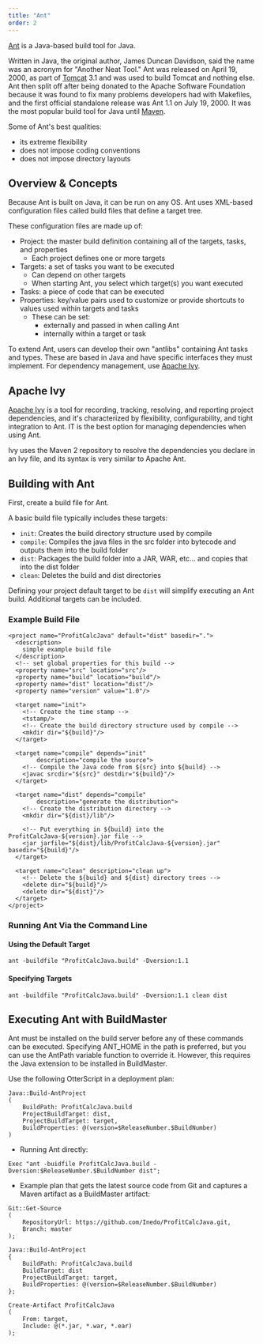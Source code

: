 ```yaml
---
title: "Ant"
order: 2
---
```



[Ant](https://ant.apache.org) is a Java-based build tool for Java.

Written in Java, the original author, James Duncan Davidson, said the name was an acronym for "Another Neat Tool." Ant was released on April 19, 2000, as part of [Tomcat](/docs/buildmaster/development-platforms/buildmaster-platforms-java/deploying-java-applications-to-tomcat) 3.1 and was used to build Tomcat and nothing else. Ant then split off after being donated to the Apache Software Foundation because it was found to fix many problems developers had with Makefiles, and the first official standalone release was Ant 1.1 on July 19, 2000. It was the most popular build tool for Java until [Maven](/docs/buildmaster/development-platforms/buildmaster-platforms-java/buildmaster-platforms-java-maven).

Some of Ant's best qualities: 
  - its extreme flexibility
  - does not impose coding conventions
  - does not impose directory layouts

## Overview & Concepts

Because Ant is built on Java, it can be run on any OS. Ant uses XML-based configuration files called build files that define a target tree. 

These configuration files are made up of:

- Project: the master build definition containing all of the targets, tasks, and properties 
  - Each project defines one or more targets
- Targets: a set of tasks you want to be executed
  - Can depend on other targets
  - When starting Ant, you select which target(s) you want executed
- Tasks: a piece of code that can be executed 
- Properties: key/value pairs used to customize or provide shortcuts to values used within targets and tasks
  - These can be set:
    - externally and passed in when calling Ant
    - internally within a target or task
 
To extend Ant, users can develop their own "antlibs" containing Ant tasks and types. These are based in Java and have specific interfaces they must implement. For dependency management, use [Apache Ivy](https://ant.apache.org/ivy/).

## Apache Ivy 

[Apache Ivy](https://ant.apache.org/ivy/) is a tool for recording, tracking, resolving, and reporting project dependencies, and it's characterized by flexibility, configurability, and tight integration to Ant.  IT is the best option for managing dependencies when using Ant.

Ivy uses the Maven 2 repository to resolve the dependencies you declare in an Ivy file, and its syntax is very similar to Apache Ant.

## Building with Ant

First, create a build file for Ant. 

A basic build file typically includes these targets:


- `init`: Creates the build directory structure used by compile 
- `compile`: Compiles the java files in the src folder into bytecode and outputs them into the build folder
- `dist`: Packages the build folder into a JAR, WAR, etc... and copies that into the dist folder
- `clean`: Deletes the build and dist directories
  
Defining your project default target to be `dist` will simplify executing an Ant build. Additional targets can be included.

### Example Build File
```
<project name="ProfitCalcJava" default="dist" basedir=".">
  <description>
    simple example build file
  </description>
  <!-- set global properties for this build -->
  <property name="src" location="src"/>
  <property name="build" location="build"/>
  <property name="dist" location="dist"/>
  <property name="version" value="1.0"/>

  <target name="init">
    <!-- Create the time stamp -->
    <tstamp/>
    <!-- Create the build directory structure used by compile -->
    <mkdir dir="${build}"/>
  </target>

  <target name="compile" depends="init"
        description="compile the source">
    <!-- Compile the Java code from ${src} into ${build} -->
    <javac srcdir="${src}" destdir="${build}"/>
  </target>

  <target name="dist" depends="compile"
        description="generate the distribution">
    <!-- Create the distribution directory -->
    <mkdir dir="${dist}/lib"/>

    <!-- Put everything in ${build} into the ProfitCalcJava-${version}.jar file -->
    <jar jarfile="${dist}/lib/ProfitCalcJava-${version}.jar" basedir="${build}"/>
  </target>

  <target name="clean" description="clean up">
    <!-- Delete the ${build} and ${dist} directory trees -->
    <delete dir="${build}"/>
    <delete dir="${dist}"/>
  </target>
</project>
```

### Running Ant Via the Command Line

#### Using the Default Target
```
ant -buildfile "ProfitCalcJava.build" -Dversion:1.1
```

#### Specifying Targets
```
ant -buildfile "ProfitCalcJava.build" -Dversion:1.1 clean dist
```

## Executing Ant with BuildMaster 

Ant must be installed on the build server before any of these commands can be executed. Specifying ANT_HOME in the path is preferred, but you can use the AntPath variable function to override it. However, this requires the Java extension to be installed in BuildMaster.

Use the following OtterScript in a deployment plan:

```
Java::Build-AntProject
(
    BuildPath: ProfitCalcJava.build
    ProjectBuildTarget: dist,
    ProjectBuildTarget: target,
    BuildProperties: @(version=$ReleaseNumber.$BuildNumber)
)
```

- Running Ant directly:
```
Exec "ant -buidfile ProfitCalcJava.build -Dversion:$ReleaseNumber.$BuildNumber dist";
```

- Example plan that gets the latest source code from Git and captures a Maven artifact as a BuildMaster artifact:
```
Git::Get-Source
(
    RepositoryUrl: https://github.com/Inedo/ProfitCalcJava.git,
    Branch: master
);

Java::Build-AntProject
{
    BuildPath: ProfitCalcJava.build
    BuildTarget: dist
    ProjectBuildTarget: target,
    BuildProperties: @(version=$ReleaseNumber.$BuildNumber)
};

Create-Artifact ProfitCalcJava
(
    From: target,
    Include: @(*.jar, *.war, *.ear)
);
```